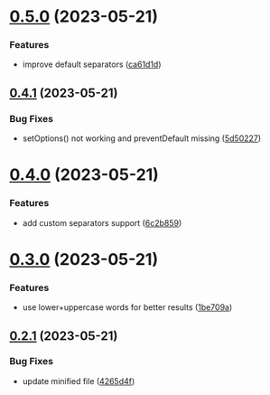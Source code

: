 # [0.5.0](https://github.com/baumrock/PassPhraseJS/compare/v0.4.1...v0.5.0) (2023-05-21)


### Features

* improve default separators ([ca61d1d](https://github.com/baumrock/PassPhraseJS/commit/ca61d1d5b41891a1949dd8a7bbe3bc769ffb0eba))



## [0.4.1](https://github.com/baumrock/PassPhraseJS/compare/v0.4.0...v0.4.1) (2023-05-21)


### Bug Fixes

* setOptions() not working and preventDefault missing ([5d50227](https://github.com/baumrock/PassPhraseJS/commit/5d50227934bdcb5c1253df3a6ab174adc6f42e80))



# [0.4.0](https://github.com/baumrock/PassPhraseJS/compare/v0.3.0...v0.4.0) (2023-05-21)


### Features

* add custom separators support ([6c2b859](https://github.com/baumrock/PassPhraseJS/commit/6c2b859c03c45997f40ab503f547d67ea9e2b985))



# [0.3.0](https://github.com/baumrock/PassPhraseJS/compare/v0.2.1...v0.3.0) (2023-05-21)


### Features

* use lower+uppercase words for better results ([1be709a](https://github.com/baumrock/PassPhraseJS/commit/1be709a0f14749ec8c30d8cd57f9803325e2e323))



## [0.2.1](https://github.com/baumrock/PassPhraseJS/compare/v0.2.0...v0.2.1) (2023-05-21)


### Bug Fixes

* update minified file ([4265d4f](https://github.com/baumrock/PassPhraseJS/commit/4265d4f31e596b07b2c1f26b9eb7a1a468921185))




